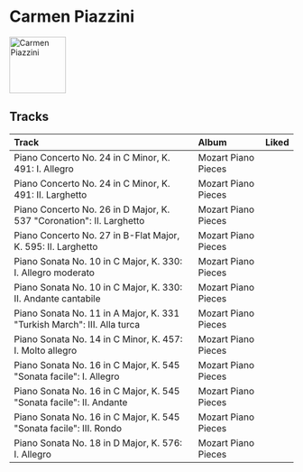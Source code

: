 
# Carmen Piazzini


<img src="https://i.scdn.co/image/1dc8f4430bbf39a814e3413892c020122215924f" alt="Carmen Piazzini" width="100" />

## Tracks

| Track                                                                   | Album               | Liked   |
|:------------------------------------------------------------------------|:--------------------|:--------|
| Piano Concerto No. 24 in C Minor, K. 491: I. Allegro                    | Mozart Piano Pieces |         |
| Piano Concerto No. 24 in C Minor, K. 491: II. Larghetto                 | Mozart Piano Pieces |         |
| Piano Concerto No. 26 in D Major, K. 537 "Coronation": II. Larghetto    | Mozart Piano Pieces |         |
| Piano Concerto No. 27 in B-Flat Major, K. 595: II. Larghetto            | Mozart Piano Pieces |         |
| Piano Sonata No. 10 in C Major, K. 330: I. Allegro moderato             | Mozart Piano Pieces |         |
| Piano Sonata No. 10 in C Major, K. 330: II. Andante cantabile           | Mozart Piano Pieces |         |
| Piano Sonata No. 11 in A Major, K. 331 "Turkish March": III. Alla turca | Mozart Piano Pieces |         |
| Piano Sonata No. 14 in C Minor, K. 457: I. Molto allegro                | Mozart Piano Pieces |         |
| Piano Sonata No. 16 in C Major, K. 545 "Sonata facile": I. Allegro      | Mozart Piano Pieces |         |
| Piano Sonata No. 16 in C Major, K. 545 "Sonata facile": II. Andante     | Mozart Piano Pieces |         |
| Piano Sonata No. 16 in C Major, K. 545 "Sonata facile": III. Rondo      | Mozart Piano Pieces |         |
| Piano Sonata No. 18 in D Major, K. 576: I. Allegro                      | Mozart Piano Pieces |         |
